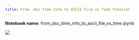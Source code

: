 ```yaml
---
title: From .dsc Time Info to ASCII File vs Time Tutorial
---
```


**Notebook name**: from_dsc_time_info_to_ascii_file_vs_time.ipynb

<img src='/images/comingsoon.png' />